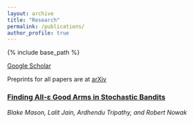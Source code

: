 ```yaml
---
layout: archive
title: "Research"
permalink: /publications/
author_profile: true
---
```

<!-- 
{% if author.googlescholar %}
  You can also find my articles on <u><a href="{{author.googlescholar}}">my Google Scholar profile</a>.</u>
{% endif %}
 -->
{% include base_path %}
<!-- 
{% for post in site.publications reversed %}
  {% include archive-single.html %}
{% endfor %}
 -->

[Google Scholar](https://scholar.google.com/citations?user=OnebtwYAAAAJ&sortby=pubdate)

Preprints for all papers are at [arXiv](https://arxiv.org/a/tripathy_a_1.html)

### [Finding All-&epsilon; Good Arms in Stochastic Bandits](https://arxiv.org/abs/2006.08850)
_Blake Mason, Lalit Jain, Ardhendu Tripathy, and Robert Nowak_